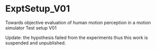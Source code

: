 # ExptSetup_V01

Towards objective evaluation of human motion perception in a motion simulator
Test setup V01



Update: the hypothesis failed from the experiments thus this work is suspended and unpublished.
